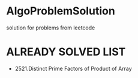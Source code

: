 # AlgoProblemSolution
solution for problems from leetcode

# ALREADY SOLVED LIST

- 2521.Distinct Prime Factors of Product of Array
